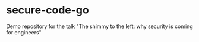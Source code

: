 # secure-code-go
Demo repository for the talk "The shimmy to the left: why security is coming for engineers"
